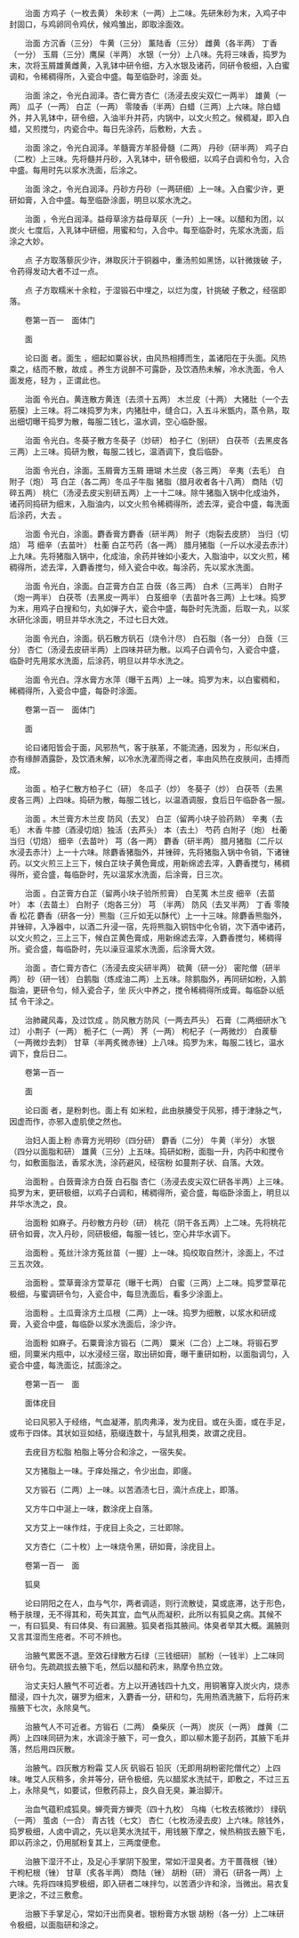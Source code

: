 <!-- { "loadSidebar": true } -->
　　治面 方鸡子（一枚去黄） 朱砂末（一两）上二味。先研朱砂为末，入鸡子中封固口，与鸡卵同令鸡伏，候鸡雏出，即取涂面效。

　　治面 方沉香（三分） 牛黄（三分） 薰陆香（三分） 雌黄（各半两） 丁香（一分） 玉屑（三分）鹰屎（半两） 水银（一分）上八味。先将三味香，捣罗为末，次将玉屑雄黄雌黄，入乳钵中研令细，方入水银及诸药，同研令极细，入白蜜调和，令稀稠得所，入瓷合中盛。每至临卧时，涂面 处。

　　治面 涂之，令光白润泽。杏仁膏方杏仁（汤浸去皮尖双仁一两半） 雄黄（一两） 瓜子（一两） 白芷（一两） 零陵香（半两）白蜡（三两）上六味。除白蜡外，并入乳钵中，研令细，入油半升并药，内锅中，以文火煎之。候稠凝，即入白蜡，又煎搅匀，内瓷合中。每日先涂药，后敷粉，大去 。

　　治面 涂之，令光白润泽。羊髓膏方羊胫骨髓（二两） 丹砂（研半两） 鸡子白（二枚）上三味。先将髓并丹砂，入乳钵中，研令极细，以鸡子白调和令匀，入合中盛。每用时先以浆水洗面，后涂之。

　　治面 涂之，令光白润泽。丹砂方丹砂（一两研细）上一味。入白蜜少许，更研如膏，入合中盛。每至临卧涂面，明旦以浆水洗之。

　　治面 ，令光白润泽。益母草涂方益母草灰（一升）上一味。以醋和为团，以炭火 七度后，入乳钵中研细，用蜜和匀，入合中。每至临卧时，先浆水洗面，后涂之大妙。

　　点 子方取落藜灰少许，淋取灰汁于铜器中，重汤煎如黑饧，以针微拨破 子，令药得发动大者不过一点。

　　点 子方取糯米十余粒，于湿锻石中埋之，以烂为度，针挑破 子敷之，经宿即落。

　　卷第一百一　面体门

　　面

　　论曰面 者。面生 ，细起如粟谷状，由风热相搏而生，盖诸阳在于头面。风热乘之，结而不散，故成 。养生方说醉不可露卧，及饮酒热未解，冷水洗面，令人面发疮，轻为 ，正谓此也。

　　治面 令光白。黄连散方黄连（去须十五两） 木兰皮（十两） 大猪肚（一个去筋膜）上三味。将二味捣罗为末，内猪肚中，缝合口，入五斗米甑内，蒸令熟，取出细切曝干捣罗为散，每服二钱匕，温水调，空心临卧服。

　　治面 令光白。冬葵子散方冬葵子（炒研） 柏子仁（别研） 白茯苓（去黑皮各三两）上三味。捣研为散，每服二钱匕，温酒调下，食后临卧。

　　治面 令光白，涂面。玉屑膏方玉屑 珊瑚 木兰皮（各三两） 辛夷（去毛） 白附子（炮） 芎 白芷（各二两）冬瓜子牛脂 猪脂（腊月收者各十八两） 商陆（切碎五两） 桃仁（汤浸去皮尖别研五两）上一十二味。除牛猪脂入锅中化成油外，诸药同捣研为细末，入脂油内，以文火煎令稀稠得所，滤去滓，瓷合中盛，每洗面后涂药，大去 。

　　治面 令光白，涂面。麝香膏方麝香（研半两） 附子（炮裂去皮脐） 当归（切焙） 芎 细辛（去苗叶） 杜蘅 白芷芍药（各一两） 腊月猪脂（一斤以水浸去赤汁）上九味。先将猪脂入锅中，化成油，余药并锉如小麦大，入脂油中，以文火煎，稀稠得所，滤去滓，入麝香搅匀，倾入瓷合中收。每涂药，先以浆水洗面。

　　治面 令光白，涂面。白芷膏方白芷 白蔹（各三两） 白术（三两半） 白附子（炮一两半） 白茯苓（去黑皮一两半） 白芨细辛（去苗叶各三两）上七味。捣罗为末，用鸡子白搜和匀，丸如弹子大，瓷合中盛，每卧时先洗面，后取一丸，以浆水研化涂面，明旦并华水洗之，不过七日大效。

　　治面 令光白，涂面。矾石散方矾石（烧令汁尽） 白石脂（各一分） 白蔹（三分） 杏仁（汤浸去皮研半两）上四味并研为散。以鸡子白调令匀，入瓷合中盛，临卧时先用浆水洗面，后涂药，明旦以井华水洗之。

　　治面 令光白。浮水膏方水萍（曝干五两）上一味。捣罗为末，以白蜜稠和，稀稠得所，入瓷合中盛，每卧时涂面。

　　卷第一百一　面体门

　　面

　　论曰诸阳皆会于面，风邪热气，客于肤革，不能流通，因发为 ，形似米白，亦有缘醉酒露卧，及饮酒未解，以冷水洗濯而得之者，率由风热在皮肤间，击搏而成。

　　治面 。柏子仁散方柏子仁（研） 冬瓜子（炒） 冬葵子（炒） 白茯苓（去黑皮各三两）上四味。捣研为散，每服二钱匕，以温酒调服，食后日午临卧各一服。

　　治面 。木兰膏方木兰皮 防风（去叉） 白芷（留两小块子验药熟） 辛夷（去毛） 木香 牛膝（酒浸切焙）独活（去芦头） 本（去土） 芍药 白附子（炮） 杜蘅 当归（切焙） 细辛（去苗叶） 芎（各一两） 麝香（研半两） 腊月猪脂（二斤以水浸去赤汁）上一十六味。除麝香猪脂外，并锉碎，先将猪脂入锅中令销，下诸锉药。以文火煎三上三下，候白芷块子黄色膏成，用新绵滤去滓，入麝香搅匀，稀稠得所，瓷合盛，每临卧时，先以温浆水洗面，后涂膏，日三次。

　　治面 。白芷膏方白芷（留两小块子验所煎膏） 白芜荑 木兰皮 细辛（去苗叶） 本（去苗土） 白附子（炮各三分） 芎 （半两） 防风（去叉半两） 丁香 零陵香 松花 麝香（研各一分）熊脂（三斤如无以酥代）上一十三味。除麝香熊脂外，并锉碎，入净器中，以酒二升浸一宿，先将熊脂入铜铛中化令销，次下酒中诸药，以文火煎之，三上三下，候白芷黄色膏成，用新绵滤去滓，入麝香搅匀，稀稠得所。瓷合盛，每临卧时，先以澡豆温浆水洗面，后涂膏大效。

　　治面 。杏仁膏方杏仁（汤浸去皮尖研半两） 硫黄（研一分） 密陀僧（研半两） 砂（研一钱） 白鹅脂（炼成油二两）上五味。除鹅脂外，再同研如粉，入鹅脂油，更研令匀，倾入瓷合子，坐 灰火中养之，搅令稀稠得所成膏。每临卧以纸拭 令干涂之。

　　治肺藏风毒，及过饮成 。防风散方防风（一两去芦头） 石膏（二两细研水飞过） 小荆子（一两） 栀子仁（一两） 荠（一两） 枸杞子（一两微炒） 白蒺藜（一两微炒去刺） 甘草（半两炙微赤锉）上八味。捣罗为末，每服二钱匕，温水调下，食后日二。

　　卷第一百一

　　面

　　论曰面 者，是粉刺也。面上有 如米粒，此由肤腠受于风邪，搏于津脉之气，因虚而作，亦邪入虚肌使之然也。

　　治妇人面上粉 赤膏方光明砂（四分研） 麝香（二分） 牛黄（半分） 水银（四分以面脂和研） 雄黄（三分）上五味。捣研如粉，面脂一升，内药中和搅令匀，如敷面脂法，香浆水洗，涂药避风，经宿粉 如蔓荆子状、自落。大效。

　　治面粉 。白蔹膏涂方白蔹 白石脂 杏仁（汤浸去皮尖双仁研各半两）上三味。捣罗为末，更研极细，以鸡子白调和，稀稠得所，瓷合盛，每临卧涂面上，明旦以井华水洗之，良。

　　治面粉 如麻子。丹砂散方丹砂（研） 桃花（阴干各五两）上二味。先将桃花研令如膏，次入丹砂，同研极细，每服一钱匕，空心井华水调下。

　　治面粉 。菟丝汁涂方菟丝苗（一握）上一味。捣绞取自然汁，涂面上，不过三五次效。

　　治面粉 。萱草膏涂方萱草花（曝干七两） 白蜜（三两）上二味。捣罗萱草花极细，与蜜调研令匀，入瓷合中，每旦洗面后，看多少涂面上。

　　治面粉 。土瓜膏涂方土瓜根（二两）上一味。捣罗为细散，以浆水和研成膏，入瓷合中盛，每临卧以浆水洗面后，涂少许。

　　治面粉 如麻子。石粟膏涂方锻石（二两） 粟米（二合）上二味。将锻石罗细，同粟米内瓶中，以水浸经三宿，取出研如膏，曝干重研如粉，以面脂调匀，入瓷合中盛，每洗面讫，拭面涂之。

　　卷第一百一　面

　　面体疣目

　　论曰风邪入于经络，气血凝滞，肌肉弗泽，发为疣目。或在头面，或在手足，或布于四体。其状如豆如结，筋缀连数十，与鼠乳相类，故谓之疣目。

　　去疣目方松脂 柏脂上等分合和涂之，一宿失矣。

　　又方猪脂上一味。于痒处揩之，令少出血，即瘥。

　　又方锻石（二两）上一味。以苦酒渍七日，滴汁点疣上，即落。

　　又方牛口中涎上一味，数涂疣上自落。

　　又方艾上一味作炷，于疣目上灸之，三壮即除。

　　又方杏仁（二十枚）上一味烧令黑，研如膏，涂疣目上。

　　卷第一百一　面

　　狐臭

　　论曰阴阳之在人，血与气尔，两者调适，则行流散徒，莫或底滞，达于形色，畅于肤理，无不得其和，苟失其宜，血气从而凝积，此所以有狐臭之病。其候不一，有曰狐臭、有曰体臭、有曰漏腋。狐臭者指其腋间。体臭者举其大概。漏腋则又言其湿而生疮者。不可不辨也。

　　治腋气累医不退。至效石绿散方石绿（三钱细研） 腻粉（一钱半）上二味同研令匀。先疏疏拔去腋下毛，然后以醋和药末，熟摩令热立效。

　　治丈夫妇人腋气不可近者。方上以开通钱四十九文，用铜箸穿入炭火内，烧赤醋浸，四十九次，碾罗为细末，入麝香一分，研和匀，先用热酒洗腋下，后将药末揩腋下七次，永除臭气。

　　治腋气人不可近者。方锻石（二两） 桑柴灰（一两） 炭灰（一两） 雌黄（二两）上四味同研为末，水调涂于腋下，可一食久，即以柳木篦子刮药，其腋下毛并落，然后用四灰散。

　　治腋气。四灰散方粉霜 艾人灰 矾锻石 铅灰（无即用胡粉密陀僧代之）上四味。唯艾人灰稍多，余并等分，研令极细，先以醋浆水洗拭干，即敷之，不过三五上，永除臭气，如要试，但敷药蒜上，良久自无臭，兼治脚汗。

　　治血气蕴积成狐臭。蝉壳膏方蝉壳（四十九枚） 乌梅（七枚去核微炒） 绿矾（一两） 茧卤（一合） 青古钱（七文） 杏仁（七枚汤浸去皮）上六味。除钱外，捣罗极细，人卤中调之，先以皂荚水洗拭干，用钱腋下摩之，候热稍拔去腋下毛，即以药涂之，仍用腻粉复其上，三两度便愈。

　　治腋下湿汗不止，及足心手掌阴下股里，常如汗湿臭者。方干蔷薇根（锉） 干枸杞根（锉） 甘草（炙各半两） 商陆（锉） 胡粉（研） 滑石（研各一两）上六味。先将四味捣罗极细，即入研者二味拌匀，以苦酒少许和涂，当微出。易衣复更涂之，不过三敷愈。

　　治腋下手掌足心，常如汗出而臭者。银粉膏方水银 胡粉（各一分）上二味研令极细，以面脂研和涂之。

